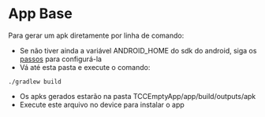 # App Base

Para gerar um apk diretamente por linha de comando:
+ Se não tiver ainda a variável ANDROID_HOME do sdk do android, siga os [passos](https://spring.io/guides/gs/android/) para configurá-la
+ Vá até esta pasta e execute o comando:

```
./gradlew build
```

+ Os apks gerados estarão na pasta TCCEmptyApp/app/build/outputs/apk
+ Execute este arquivo no device para instalar o app